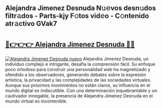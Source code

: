 ## Alejandra Jimenez Desnuda N𝚞𝚎vos desn𝚞dos filtr𝚊dos - Parts-kjy F𝚘tos vid𝚎o - C𝚘ntenido atr𝚊ctivo GVak7

# <h2><a href="http://mbdmt2k.tromn.icu/?c=Alejandra+Jimenez+Desnuda">🔗👉👉👉 Alejandra Jimenez Desnuda 🔗🔗</a></h2>

[![Alejandra Jimenez Desnuda nuevo](https://i.imgur.com/pEAQMta.gif)](http://mbdmt2k.tromn.icu/?c=Alejandra+Jimenez+Desnuda)
Alejandra Jimenez Desnuda, un individuo complejo e intrigante, desafía la comprensión fácil. Su enfoque poco ortodoxo para construir una personalidad web ha magnetizado y ofendido a los observadores, generando debates sobre la expresión artística, la privacidad y las complejidades de las sociedades virtuales. Aunque sus próximos movimientos no están claros, su influencia en el mundo digital es indiscutible. Con una determinación inquebrantable y un cautivador innegable, la presencia de Alejandra Jimenez Desnuda en el mundo virtual es incontenible.

